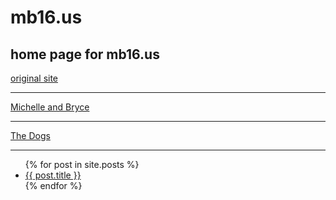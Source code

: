 # mb16.us

## home page for mb16.us
[original site](https://www.mb16.us/)

___

[Michelle and Bryce](https://photos.app.goo.gl/yiyf9Mra3Lei3PvR7)
___

[The Dogs](https://photos.app.goo.gl/dpS1mSaTQweeLCdM6)
___


<ul>
  {% for post in site.posts %}
    <li>
      <a href="{{ post.url }}">{{ post.title }}</a>
    </li>
  {% endfor %}
</ul>
